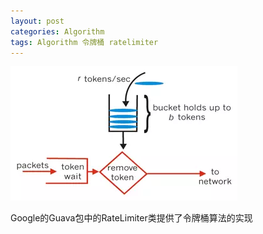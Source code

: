 ```yaml
---
layout: post
categories: Algorithm
tags: Algorithm 令牌桶 ratelimiter
---
```


![ratelimiter](/images/ratelimiter.webp)

Google的Guava包中的RateLimiter类提供了令牌桶算法的实现